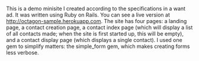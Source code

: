 This is a demo minisite I created according to the specifications in a want ad. It was written using Ruby on Rails. You can see a live version at http://octagon-sample.herokuapp.com. The site has four pages: a landing page, a contact creation page, a contact index page (which will display a list of all contacts made; when the site is first started up, this will be empty), and a contact display page (which displays a single contact).
I used one gem to simplify matters: the simple_form gem, which makes creating forms less verbose.